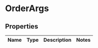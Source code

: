 

# OrderArgs


## Properties

| Name | Type | Description | Notes |
|------------ | ------------- | ------------- | -------------|



